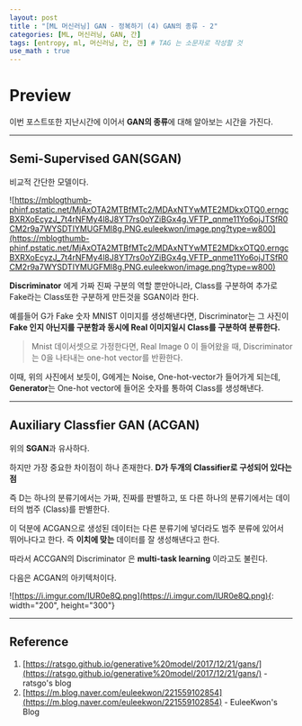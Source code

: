 ```yaml
---
layout: post
title : "[ML 머신러닝] GAN - 정복하기 (4) GAN의 종류 - 2"
categories: [ML, 머신러닝, GAN, 간]
tags: [entropy, ml, 머신러닝, 간, 갠] # TAG 는 소문자로 작성할 것
use_math : true
---
```


# **Preview**

이번 포스트또한 지난시간에 이어서 **GAN의 종류**에 대해 알아보는 시간을 가진다.

---

## **Semi-Supervised GAN(SGAN)**

비교적 간단한 모델이다. 

![https://mblogthumb-phinf.pstatic.net/MjAxOTA2MTBfMTc2/MDAxNTYwMTE2MDkxOTQ0.erngcBXRXoEcyzJ_7t4rNFMy4l8J8YT7rs0oYZiBGx4g.VFTP_qnme11Yo6ojJTSfR0CM2r9a7WYSDTIYMUGFMl8g.PNG.euleekwon/image.png?type=w800](https://mblogthumb-phinf.pstatic.net/MjAxOTA2MTBfMTc2/MDAxNTYwMTE2MDkxOTQ0.erngcBXRXoEcyzJ_7t4rNFMy4l8J8YT7rs0oYZiBGx4g.VFTP_qnme11Yo6ojJTSfR0CM2r9a7WYSDTIYMUGFMl8g.PNG.euleekwon/image.png?type=w800)

**Discriminator** 에게 가짜 진짜 구분의 역할 뿐만아니라, Class를 구분하여 추가로 Fake라는 Class또한 구분하게 만든것을 SGAN이라 한다.

예를들어 G가 Fake 숫자 MNIST 이미지를 생성해낸다면, Discriminator는 그 사진이 **Fake 인지 아닌지를 구분함과 동시에 Real 이미지일시 Class를 구분하여 분류한다.**

> Mnist 데이서셋으로 가정한다면, ​Real Image 0 이 들어왔을 때, Discriminator는 0을 나타내는 one-hot vector를 반환한다.

이때, 위의 사진에서 보듯이, G에게는 Noise, One-hot-vector가 들어가게 되는데, **Generator**는 One-hot vector에 들어온 숫자를 통하여 Class를 생성해낸다.

--- 

## **Auxiliary Classfier GAN (ACGAN)**

위의 **SGAN**과 유사하다.

하지만 가장 중요한 차이점이 하나 존재한다. <span class="custom_underline">**D가 두개의 Classifier로 구성되어 있다는 점**</span>

즉 D는 하나의 분류기에서는 가짜, 진짜를 판별하고, 또 다른 하나의 분류기에서는 데이터의 범주 (Class)를 판별한다. 

이 덕분에 ACGAN으로 생성된 데이터는 다른 분류기에 넣더라도 범주 분류에 있어서 뛰어나다고 한다. 즉 **이치에 맞는** 데이터를 잘 생성해낸다고 한다.

따라서 ACCGAN의 Discriminator 은 **multi-task learning** 이라고도 불린다.

다음은 ACGAN의 아키텍처이다.

![https://i.imgur.com/IUR0e8Q.png](https://i.imgur.com/IUR0e8Q.png){: width="200", height="300"}

---

## **Reference**

1. [https://ratsgo.github.io/generative%20model/2017/12/21/gans/](https://ratsgo.github.io/generative%20model/2017/12/21/gans/) - ratsgo's blog
2. [https://m.blog.naver.com/euleekwon/221559102854](https://m.blog.naver.com/euleekwon/221559102854) - EuleeKwon's Blog